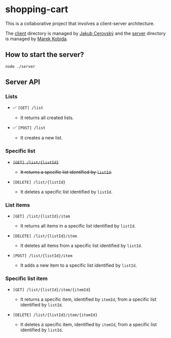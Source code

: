 # shopping-cart

This is a collaborative project that involves a client-server architecture.

The [client](./client) directory is managed by [Jakub Cerovský](https://github.com/Jcerovsky) and the [server](./server) directory is managed by [Marek Kobida](https://github.com/marekkobida).

## How to start the server?

`node ./server`

## Server API

### Lists

- ✅ `[GET] /list`
    - It returns all created lists.

- ✅ `[POST] /list`
    - It creates a new list.

### Specific list

- ~~`[GET] /list/{listId}`~~
    - ~~It returns a specific list identified by `listId`.~~

- `[DELETE] /list/{listId}`
    - It deletes a specific list identified by `listId`.

### List items

- `[GET] /list/{listId}/item`
    - It returns all items in a specific list identified by `listId`.

- `[DELETE] /list/{listId}/item`
    - It deletes all items from a specific list identified by `listId`.

- `[POST] /list/{listId}/item`
    - It adds a new item to a specific list identified by `listId`.

### Specific list item

- `[GET] /list/{listId}/item/{itemId}`
    - It returns a specific item, identified by `itemId`, from a specific list identified by `listId`.

- `[DELETE] /list/{listId}/item/{itemId}`
    - It deletes a specific item, identified by `itemId`, from a specific list identified by `listId`.
